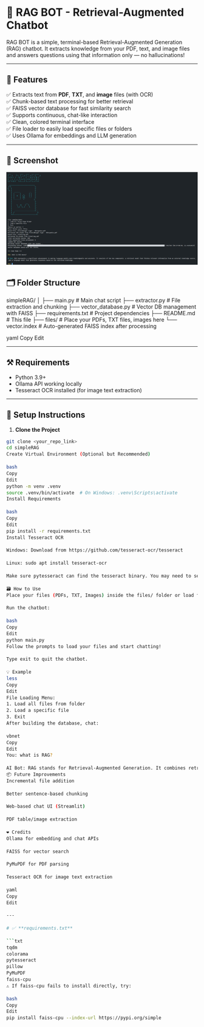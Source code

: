 # 🤖 RAG BOT - Retrieval-Augmented Chatbot

RAG BOT is a simple, terminal-based Retrieval-Augmented Generation (RAG) chatbot. It extracts knowledge from your PDF, text, and image files and answers questions using that information only — no hallucinations!

---

## 🚀 Features

✅ Extracts text from **PDF**, **TXT**, and **image** files (with OCR)  
✅ Chunk-based text processing for better retrieval  
✅ FAISS vector database for fast similarity search  
✅ Supports continuous, chat-like interaction  
✅ Clean, colored terminal interface  
✅ File loader to easily load specific files or folders  
✅ Uses Ollama for embeddings and LLM generation  

---

## 📸 Screenshot

![RAG Bot Terminal Screenshot](images/Screenshot.png)

## 🗂️ Folder Structure

simpleRAG/
│
├── main.py # Main chat script
├── extractor.py # File extraction and chunking
├── vector_database.py # Vector DB management with FAISS
├── requirements.txt # Project dependencies
├── README.md # This file
├── files/ # Place your PDFs, TXT files, images here
└── vector.index # Auto-generated FAISS index after processing

yaml
Copy
Edit

---

## ⚒️ Requirements

- Python 3.9+  
- Ollama API working locally  
- Tesseract OCR installed (for image text extraction)  

---

## 🔧 Setup Instructions

1. **Clone the Project**

```bash
git clone <your_repo_link>
cd simpleRAG
Create Virtual Environment (Optional but Recommended)

bash
Copy
Edit
python -m venv .venv
source .venv/bin/activate  # On Windows: .venv\Scripts\activate
Install Requirements

bash
Copy
Edit
pip install -r requirements.txt
Install Tesseract OCR

Windows: Download from https://github.com/tesseract-ocr/tesseract

Linux: sudo apt install tesseract-ocr

Make sure pytesseract can find the tesseract binary. You may need to set the path inside extractor.py.

🗃️ How to Use
Place your files (PDFs, TXT, Images) inside the files/ folder or load files interactively.

Run the chatbot:

bash
Copy
Edit
python main.py
Follow the prompts to load your files and start chatting!

Type exit to quit the chatbot.

💡 Example
less
Copy
Edit
File Loading Menu:
1. Load all files from folder
2. Load a specific file
3. Exit
After building the database, chat:

vbnet
Copy
Edit
You: what is RAG?

AI Bot: RAG stands for Retrieval-Augmented Generation. It combines retrieval of relevant information with generative AI...
📦 Future Improvements
Incremental file addition

Better sentence-based chunking

Web-based chat UI (Streamlit)

PDF table/image extraction

❤️ Credits
Ollama for embedding and chat APIs

FAISS for vector search

PyMuPDF for PDF parsing

Tesseract OCR for image text extraction

yaml
Copy
Edit

---

# ✅ **requirements.txt**

```txt
tqdm
colorama
pytesseract
pillow
PyMuPDF
faiss-cpu
⚠️ If faiss-cpu fails to install directly, try:

bash
Copy
Edit
pip install faiss-cpu --index-url https://pypi.org/simple
